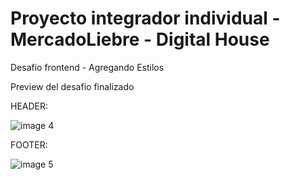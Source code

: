 # Proyecto integrador individual - MercadoLiebre - Digital House

Desafio frontend - Agregando Estilos


Preview del desafio finalizado

HEADER:

![image 4](https://user-images.githubusercontent.com/118026671/208577472-5ccf10bf-2179-4731-b932-c00d0edf3220.png)

FOOTER:

![image 5](https://user-images.githubusercontent.com/118026671/208579071-bb4edfce-1c11-43a5-8bc1-cab0782ca0ef.png)
